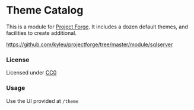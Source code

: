 <!--- Content managed by Project Forge, see [projectforge.md] for details. -->
# Theme Catalog

This is a module for [Project Forge](https://projectforge.dev). It includes a dozen default themes, and facilities to create additional.

https://github.com/kyleu/projectforge/tree/master/module/sqlserver

### License

Licensed under [CC0](https://creativecommons.org/publicdomain/zero/1.0)

### Usage

Use the UI provided at `/theme`
